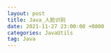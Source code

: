 ```yaml
---
layout: post
title: Java_人脸识别
date: 2021-11-27 23:00:00 +0800
categories: JavaUtils
tag: Java
---
```



